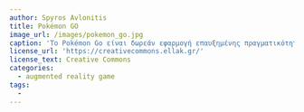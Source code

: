 ```yaml
---
author: Spyros Avlonitis
title: Pokémon GO
image_url: /images/pokemon_go.jpg
caption: 'Το Pokémon Go είναι δωρεάν εφαρμογή επαυξημένης πραγματικότητας για έξυπνες συσκευές, που χρησιμοποιεί την τοποθεσία των παικτών και αναπτύχθηκε από την Niantic, ενώ εκδόθηκε από την εταιρεία The Pokémon Company ως μέρος της σειράς Pokémon. Το παιχνίδι κυκλοφόρησε τον Ιούλιο του 2016 για συσκευές iOS και Android.'
license_url: 'https://creativecommons.ellak.gr/'
license_text: Creative Commons
categories:
  - augmented reality game
tags:
  - 
---
```

